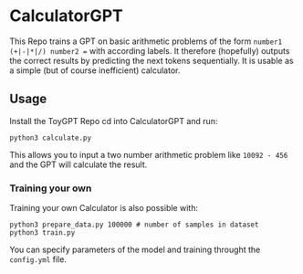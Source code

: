 # CalculatorGPT
This Repo trains a GPT on basic arithmetic problems of 
the form `number1 (+|-|*|/) number2 =` with according labels.
It therefore (hopefully) outputs the correct results by predicting 
the next tokens sequentially. It is usable as a simple (but of course 
inefficient) calculator. 

## Usage
Install the ToyGPT Repo cd into CalculatorGPT and run:
```
python3 calculate.py 
```
This allows you to input a two number arithmetic problem like 
`10092 - 456` and the GPT will calculate the result.
### Training your own
Training your own Calculator is also possible with:
```
python3 prepare_data.py 100000 # number of samples in dataset
python3 train.py 
```
You can specify parameters of the model and training throught the `config.yml` file.
